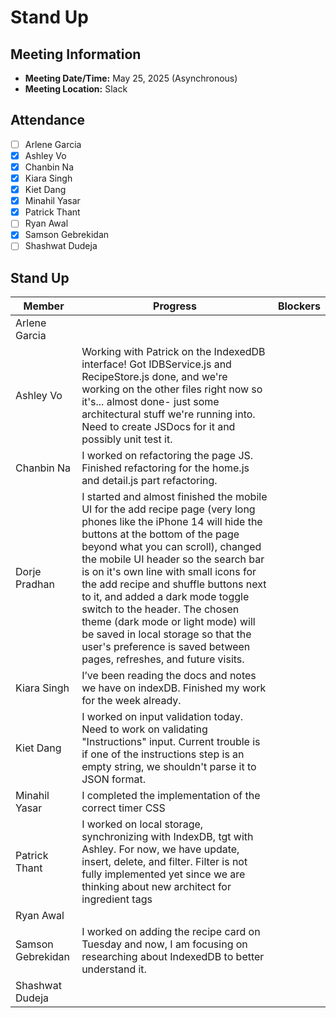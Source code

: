 # Stand Up
## Meeting Information
- **Meeting Date/Time:** May 25, 2025 (Asynchronous)
- **Meeting Location:** Slack

## Attendance
- [ ] Arlene Garcia
- [X] Ashley Vo
- [X] Chanbin Na
- [X] Kiara Singh
- [X] Kiet Dang
- [X] Minahil Yasar
- [X] Patrick Thant
- [ ] Ryan Awal
- [X] Samson Gebrekidan
- [ ] Shashwat Dudeja

## Stand Up
| Member            | Progress | Blockers |
| ----              | ----     | ---- |
| Arlene Garcia     | | |
| Ashley Vo         | Working with Patrick on the IndexedDB interface! Got IDBService.js and RecipeStore.js done, and we're working on the other files right now so it's... almost done- just some architectural stuff we're running into. Need to create JSDocs for it and possibly unit test it. | |
| Chanbin Na        | I worked on refactoring the page JS. Finished refactoring for the home.js and detail.js part refactoring. | |
| Dorje Pradhan     | I started and almost finished the mobile UI for the add recipe page (very long phones like the iPhone 14 will hide the buttons at the bottom of the page beyond what you can scroll), changed the mobile UI header so the search bar is on it's own line with small icons for the add recipe and shuffle buttons next to it, and added a dark mode toggle switch to the header. The chosen theme (dark mode or light mode) will be saved in local storage so that the user's preference is saved between pages, refreshes, and future visits. | |
| Kiara Singh       | I’ve been reading the docs and notes we have on indexDB. Finished my work for the week already. | |
| Kiet Dang         | I worked on input validation today. Need to work on validating "Instructions" input. Current trouble is if one of the instructions step is an empty string, we shouldn't parse it to JSON format.  | |
| Minahil Yasar     | I completed the implementation of the correct timer CSS | |
| Patrick Thant     | I worked on local storage, synchronizing with IndexDB, tgt with Ashley. For now, we have update, insert, delete, and filter. Filter is not fully implemented yet since we are thinking about new architect for ingredient tags | |
| Ryan Awal         | | |
| Samson Gebrekidan | I worked on adding the recipe card on Tuesday and now, I am focusing on researching about IndexedDB to better understand it. | |
| Shashwat Dudeja   | | |